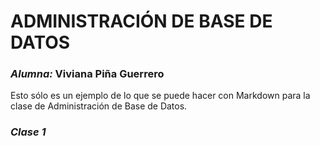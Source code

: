 
# ADMINISTRACIÓN DE BASE DE DATOS

### ___Alumna:___ Viviana Piña Guerrero

Esto sólo es un ejemplo de lo que se puede hacer con Markdown para la clase de Administración de Base de Datos.

### ___Clase 1___